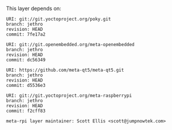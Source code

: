 This layer depends on:

    URI: git://git.yoctoproject.org/poky.git
    branch: jethro
    revision: HEAD
    commit: 7fe17a2

    URI: git://git.openembedded.org/meta-openembedded
    branch: jethro
    revision: HEAD
    commit: dc56349

    URI: https://github.com/meta-qt5/meta-qt5.git
    branch: jethro
    revision: HEAD
    commit: d5536e3

    URI: git://git.yoctoproject.org/meta-raspberrypi 
    branch: jethro
    revision: HEAD
    commit: f2cff83

    meta-rpi layer maintainer: Scott Ellis <scott@jumpnowtek.com>
